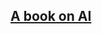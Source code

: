 ## [A book on AI](https://www.google.com/search?ei=ninrW63JMoug8APz5biAAg&q=Artificial+Intelligence%3A+A+Modern+Approach+pdf+third+edition&oq=Artificial+Intelligence%3A+A+Modern+Approach+pdf+third+edition&gs_l=psy-ab.3...21.5578..5767...5.0..1.485.3040.11j3j3j2j1......0....1..gws-wiz.......0j35i304i39j0i13j0i22i30j33i160j0i8i13i30j35i39.0fVHDqwkjkM)
